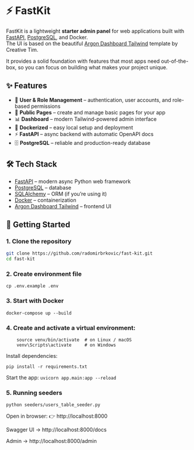 # ⚡ FastKit

FastKit is a lightweight **starter admin panel** for web applications built with [FastAPI](https://fastapi.tiangolo.com/), [PostgreSQL](https://www.postgresql.org/), and Docker.  
The UI is based on the beautiful [Argon Dashboard Tailwind](https://demos.creative-tim.com/argon-dashboard-tailwind/pages/dashboard.html) template by Creative Tim.  

It provides a solid foundation with features that most apps need out-of-the-box, so you can focus on building what makes your project unique.

## ✨ Features

- 🔐 **User & Role Management** – authentication, user accounts, and role-based permissions  
- 📄 **Public Pages** – create and manage basic pages for your app  
- 📊 **Dashboard** – modern Tailwind-powered admin interface  
- 🐳 **Dockerized** – easy local setup and deployment  
- ⚡ **FastAPI** – async backend with automatic OpenAPI docs  
- 🗄️ **PostgreSQL** – reliable and production-ready database  

## 🛠️ Tech Stack

- [FastAPI](https://fastapi.tiangolo.com/) – modern async Python web framework  
- [PostgreSQL](https://www.postgresql.org/) – database  
- [SQLAlchemy](https://www.sqlalchemy.org/) – ORM (if you’re using it)  
- [Docker](https://www.docker.com/) – containerization  
- [Argon Dashboard Tailwind](https://www.creative-tim.com/product/argon-dashboard-tailwind) – frontend UI  

## 🚀 Getting Started

### 1. Clone the repository
```bash
git clone https://github.com/radomirbrkovic/fast-kit.git
cd fast-kit
```

### 2. Create environment file
``` cp .env.example .env ```


### 3. Start with Docker
``` docker-compose up --build ```

### 4. Create and activate a virtual environment:

``` python3 -m venv venv
    source venv/bin/activate  # on Linux / macOS
    venv\Scripts\activate     # on Windows
```


Install dependencies:
```
pip install -r requirements.txt
```

Start the app:
``` uvicorn app.main:app --reload ```

### 5. Running seeders 

``` python seeders/users_table_seeder.py ```

Open in browser:
👉 http://localhost:8000

Swagger UI → http://localhost:8000/docs

Admin → http://localhost:8000/admin

